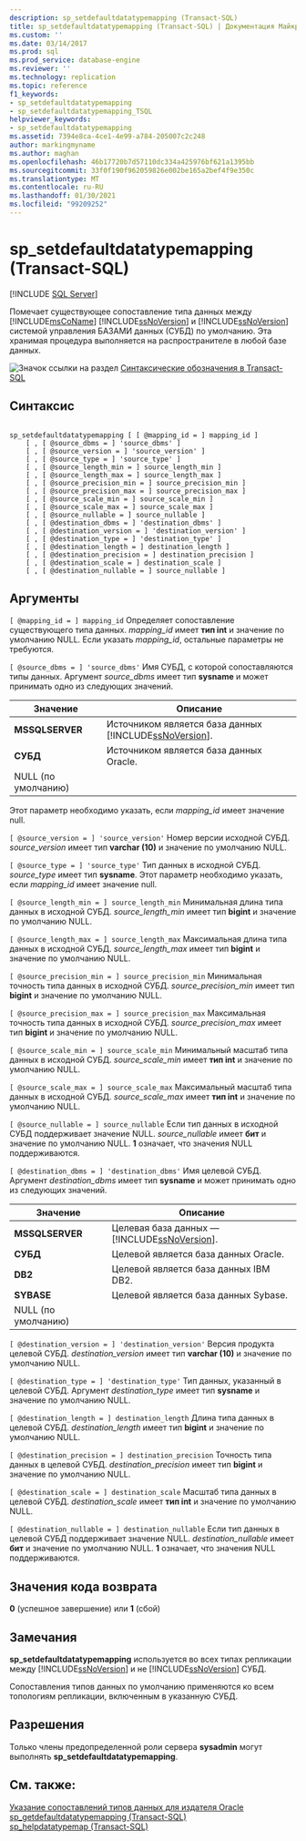 ```yaml
---
description: sp_setdefaultdatatypemapping (Transact-SQL)
title: sp_setdefaultdatatypemapping (Transact-SQL) | Документация Майкрософт
ms.custom: ''
ms.date: 03/14/2017
ms.prod: sql
ms.prod_service: database-engine
ms.reviewer: ''
ms.technology: replication
ms.topic: reference
f1_keywords:
- sp_setdefaultdatatypemapping
- sp_setdefaultdatatypemapping_TSQL
helpviewer_keywords:
- sp_setdefaultdatatypemapping
ms.assetid: 7394e8ca-4ce1-4e99-a784-205007c2c248
author: markingmyname
ms.author: maghan
ms.openlocfilehash: 46b17720b7d57110dc334a425976bf621a1395bb
ms.sourcegitcommit: 33f0f190f962059826e002be165a2bef4f9e350c
ms.translationtype: MT
ms.contentlocale: ru-RU
ms.lasthandoff: 01/30/2021
ms.locfileid: "99209252"
---
```

# <a name="sp_setdefaultdatatypemapping-transact-sql"></a>sp_setdefaultdatatypemapping (Transact-SQL)
[!INCLUDE [SQL Server](../../includes/applies-to-version/sqlserver.md)]

  Помечает существующее сопоставление типа данных между [!INCLUDE[msCoName](../../includes/msconame-md.md)] [!INCLUDE[ssNoVersion](../../includes/ssnoversion-md.md)] и [!INCLUDE[ssNoVersion](../../includes/ssnoversion-md.md)] системой управления БАЗАМИ данных (СУБД) по умолчанию. Эта хранимая процедура выполняется на распространителе в любой базе данных.  
  
 ![Значок ссылки на раздел](../../database-engine/configure-windows/media/topic-link.gif "Значок ссылки на раздел") [Синтаксические обозначения в Transact-SQL](../../t-sql/language-elements/transact-sql-syntax-conventions-transact-sql.md)  
  
## <a name="syntax"></a>Синтаксис  
  
```  
  
sp_setdefaultdatatypemapping [ [ @mapping_id = ] mapping_id ]  
    [ , [ @source_dbms = ] 'source_dbms' ]  
    [ , [ @source_version = ] 'source_version' ]  
    [ , [ @source_type = ] 'source_type' ]   
    [ , [ @source_length_min = ] source_length_min ]  
    [ , [ @source_length_max = ] source_length_max ]  
    [ , [ @source_precision_min = ] source_precision_min ]  
    [ , [ @source_precision_max = ] source_precision_max ]  
    [ , [ @source_scale_min = ] source_scale_min ]  
    [ , [ @source_scale_max = ] source_scale_max ]  
    [ , [ @source_nullable = ] source_nullable ]  
    [ , [ @destination_dbms = ] 'destination_dbms' ]  
    [ , [ @destination_version = ] 'destination_version' ]  
    [ , [ @destination_type = ] 'destination_type' ]  
    [ , [ @destination_length = ] destination_length ]  
    [ , [ @destination_precision = ] destination_precision ]  
    [ , [ @destination_scale = ] destination_scale ]  
    [ , [ @destination_nullable = ] source_nullable ]  
```  
  
## <a name="arguments"></a>Аргументы  
`[ @mapping_id = ] mapping_id` Определяет сопоставление существующего типа данных.  *mapping_id* имеет **тип int** и значение по умолчанию NULL. Если указать *mapping_id*, остальные параметры не требуются.  
  
`[ @source_dbms = ] 'source_dbms'` Имя СУБД, с которой сопоставляются типы данных. Аргумент *source_dbms* имеет тип **sysname** и может принимать одно из следующих значений.  
  
|Значение|Описание|  
|-----------|-----------------|  
|**MSSQLSERVER**|Источником является база данных [!INCLUDE[ssNoVersion](../../includes/ssnoversion-md.md)].|  
|**СУБД**|Источником является база данных Oracle.|  
|NULL (по умолчанию)||  
  
 Этот параметр необходимо указать, если *mapping_id* имеет значение null.  
  
`[ @source_version = ] 'source_version'` Номер версии исходной СУБД. *source_version* имеет тип **varchar (10)** и значение по умолчанию NULL.  
  
`[ @source_type = ] 'source_type'` Тип данных в исходной СУБД. *source_type* имеет тип **sysname**. Этот параметр необходимо указать, если *mapping_id* имеет значение null.  
  
`[ @source_length_min = ] source_length_min` Минимальная длина типа данных в исходной СУБД. *source_length_min* имеет тип **bigint** и значение по умолчанию NULL.  
  
`[ @source_length_max = ] source_length_max` Максимальная длина типа данных в исходной СУБД. *source_length_max* имеет тип **bigint** и значение по умолчанию NULL.  
  
`[ @source_precision_min = ] source_precision_min` Минимальная точность типа данных в исходной СУБД. *source_precision_min* имеет тип **bigint** и значение по умолчанию NULL.  
  
`[ @source_precision_max = ] source_precision_max` Максимальная точность типа данных в исходной СУБД. *source_precision_max* имеет тип **bigint** и значение по умолчанию NULL.  
  
`[ @source_scale_min = ] source_scale_min` Минимальный масштаб типа данных в исходной СУБД. *source_scale_min* имеет **тип int** и значение по умолчанию NULL.  
  
`[ @source_scale_max = ] source_scale_max` Максимальный масштаб типа данных в исходной СУБД. *source_scale_max* имеет **тип int** и значение по умолчанию NULL.  
  
`[ @source_nullable = ] source_nullable` Если тип данных в исходной СУБД поддерживает значение NULL. *source_nullable* имеет **бит** и значение по умолчанию NULL. **1** означает, что значения NULL поддерживаются.  
  
`[ @destination_dbms = ] 'destination_dbms'` Имя целевой СУБД. Аргумент *destination_dbms* имеет тип **sysname** и может принимать одно из следующих значений.  
  
|Значение|Описание|  
|-----------|-----------------|  
|**MSSQLSERVER**|Целевая база данных — [!INCLUDE[ssNoVersion](../../includes/ssnoversion-md.md)].|  
|**СУБД**|Целевой является база данных Oracle.|  
|**DB2**|Целевой является база данных IBM DB2.|  
|**SYBASE**|Целевой является база данных Sybase.|  
|NULL (по умолчанию)||  
  
`[ @destination_version = ] 'destination_version'` Версия продукта целевой СУБД. *destination_version* имеет тип **varchar (10)** и значение по умолчанию NULL.  
  
`[ @destination_type = ] 'destination_type'` Тип данных, указанный в целевой СУБД. Аргумент *destination_type* имеет тип **sysname** и значение по умолчанию NULL.  
  
`[ @destination_length = ] destination_length` Длина типа данных в целевой СУБД. *destination_length* имеет тип **bigint** и значение по умолчанию NULL.  
  
`[ @destination_precision = ] destination_precision` Точность типа данных в целевой СУБД. *destination_precision* имеет тип **bigint** и значение по умолчанию NULL.  
  
`[ @destination_scale = ] destination_scale` Масштаб типа данных в целевой СУБД. *destination_scale* имеет **тип int** и значение по умолчанию NULL.  
  
`[ @destination_nullable = ] destination_nullable` Если тип данных в целевой СУБД поддерживает значение NULL. *destination_nullable* имеет **бит** и значение по умолчанию NULL. **1** означает, что значения NULL поддерживаются.  
  
## <a name="return-code-values"></a>Значения кода возврата  
 **0** (успешное завершение) или **1** (сбой)  
  
## <a name="remarks"></a>Замечания  
 **sp_setdefaultdatatypemapping** используется во всех типах репликации между [!INCLUDE[ssNoVersion](../../includes/ssnoversion-md.md)] и не [!INCLUDE[ssNoVersion](../../includes/ssnoversion-md.md)] СУБД.  
  
 Сопоставления типов данных по умолчанию применяются ко всем топологиям репликации, включенным в указанную СУБД.  
  
## <a name="permissions"></a>Разрешения  
 Только члены предопределенной роли сервера **sysadmin** могут выполнять **sp_setdefaultdatatypemapping**.  
  
## <a name="see-also"></a>См. также:  
 [Указание сопоставлений типов данных для издателя Oracle](../../relational-databases/replication/publish/specify-data-type-mappings-for-an-oracle-publisher.md)   
 [sp_getdefaultdatatypemapping &#40;Transact-SQL&#41;](../../relational-databases/system-stored-procedures/sp-getdefaultdatatypemapping-transact-sql.md)   
 [sp_helpdatatypemap &#40;Transact-SQL&#41;](../../relational-databases/system-stored-procedures/sp-helpdatatypemap-transact-sql.md)  
  
  
